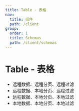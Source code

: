 ```yaml
---
title: Table - 表格
nav:
  title: 组件
  path: /client
group:
  order: 1
  title: Schemas
  path: /client/schemas
---
```


# Table - 表格

- 远程数据、远程分页、远程过滤
- 远程数据、本地分页、远程过滤
- 远程数据、本地分页、本地过滤
- 本地数据、本地分页、本地过滤


<code src="./demos/demo1.tsx"/>
